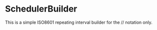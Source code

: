 # SchedulerBuilder
This is a simple ISO8601 repeating interval builder for the <repeat>/<start>/<duration> notation only.